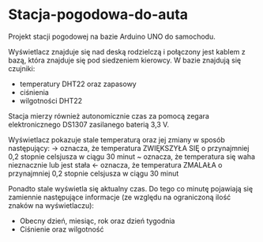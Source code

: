 # Stacja-pogodowa-do-auta
Projekt stacji pogodowej na bazie Arduino UNO do samochodu.

Wyświetlacz znajduje się nad deską rodzielczą i połączony jest kablem z bazą, która znajduje się pod siedzeniem kierowcy. W bazie znajdują się czujniki:
- temperatury DHT22 oraz zapasowy
- ciśnienia
- wilgotności DHT22

Stacja mierzy również autonomicznie czas za pomocą zegara elektronicznego DS1307 zasilanego baterią 3,3 V.

Wyświetlacz pokazuje stale temperaturą oraz jej zmiany w sposób następujący:
-> oznacza, że temperatura ZWIĘKSZYŁA SIĘ o przynajmniej 0,2 stopnie celsjusza w ciągu 30 minut
~ oznacza, że temperatura się waha nieznacznie lub jest stała
<- oznacza, że temperatura ZMALAŁA o przynajmniej 0,2 stopnie celsjusza w ciągu 30 minut

Ponadto stale wyświetla się aktualny czas.
Do tego co minutę pojawiają się zamiennie następujące informacje (ze względu na ograniczoną ilość znaków na wyświetlaczu):
- Obecny dzień, miesiąc, rok oraz dzień tygodnia
- Ciśnienie oraz wilgotność

